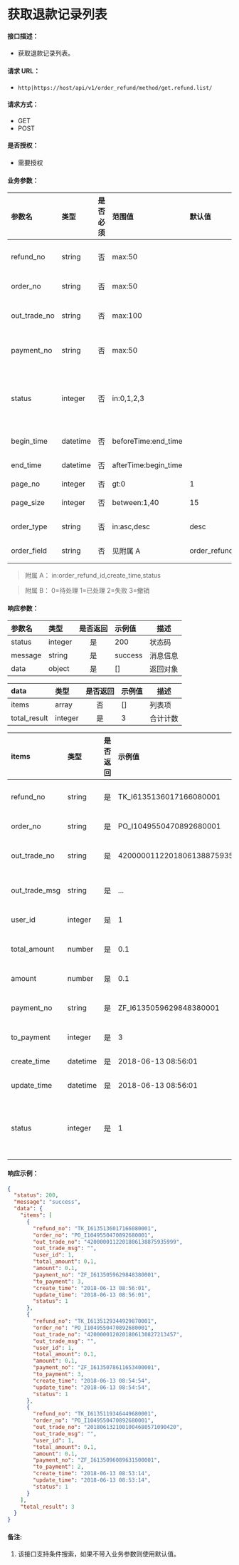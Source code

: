 # 获取退款记录列表

#### 接口描述：
- 获取退款记录列表。

#### 请求 URL：
- `http|https://host/api/v1/order_refund/method/get.refund.list/`

#### 请求方式：
- GET
- POST

#### 是否授权：
- 需要授权

#### 业务参数：
|参数名|类型|是否必须|范围值|默认值|示例值|描述|
|:----|:---|:---:|:-----|:-----|:-----|-----|
|refund_no |string |否 |max:50 | |TK_I6135... |退款流水号 |
|order_no |string |否 |max:50 | |PO_I10495... |订单号 |
|out_trade_no |string |否 |max:100 | |420000... |退款交易号 |
|payment_no |string |否 |max:50 | |ZF_I6135... |支付流水号 |
|status |integer |否 |in:0,1,2,3 | |1 |退款状态，详见`附属 B` |
|begin_time |datetime |否 |beforeTime:end_time | |2018-06-01 00:00:00 |开始时间 |
|end_time |datetime |否 |afterTime:begin_time | |2018-06-30 00:00:00 |结束时间 |
|page_no |integer |否 |gt:0 |1 |1 |页码 |
|page_size |integer |否 |between:1,40 |15 |15 |每页数量 |
|order_type |string |否 |in:asc,desc |desc |asc |排序方式 |
|order_field |string |否 |见附属 A |order_refund_id |status |排序字段 |

> 附属 A：
in:order_refund_id,create_time,status

</p>

> 附属 B：
0=待处理 1=已处理 2=失败 3=撤销

#### 响应参数：
|参数名|类型|是否返回|示例值|描述|
|:-----|:-----|:---:|:-----|-----|
|status |integer |是 |200 |状态码 |
|message |string |是 |success |消息信息 |
|data |object |是 |[] |返回对象 |

|data|类型|是否返回|示例值|描述|
|:-----|:-----|:---:|:-----|-----|
|items |array |否 |[] |列表项 |
|total_result |integer |是 |3 |合计计数 |

|items|类型|是否返回|示例值|描述|
|:-----|:-----|:---:|:-----|-----|
|refund_no |string |是 |TK_I6135136017166080001 |退款流水号 |
|order_no |string |是 |PO_I1049550470892680001 |订单号 |
|out_trade_no |string |是 |4200000112201806138875935999 |退款交易号 |
|out_trade_msg |string |是 |... |退款返回信息 |
|user_id |integer |是 |1 |账号编号 |
|total_amount |number |是 |0.1 |订单支付总额 |
|amount |number |是 |0.1 |退款金额 |
|payment_no |string |是 |ZF_I6135059629848380001 |支付流水号 |
|to_payment |integer |是 |3 |退款方式 |
|create_time |datetime |是 |2018-06-13 08:56:01 |创建时间 |
|update_time |datetime |是 |2018-06-13 08:56:01 |更新时间 |
|status |integer |是 |1 |退款状态，详见`附属 B` |

#### 响应示例：
```json
{
  "status": 200,
  "message": "success",
  "data": {
    "items": [
      {
        "refund_no": "TK_I6135136017166080001",
        "order_no": "PO_I1049550470892680001",
        "out_trade_no": "4200000112201806138875935999",
        "out_trade_msg": "",
        "user_id": 1,
        "total_amount": 0.1,
        "amount": 0.1,
        "payment_no": "ZF_I6135059629848380001",
        "to_payment": 3,
        "create_time": "2018-06-13 08:56:01",
        "update_time": "2018-06-13 08:56:01",
        "status": 1
      },
      {
        "refund_no": "TK_I6135129344929870001",
        "order_no": "PO_I1049550470892680001",
        "out_trade_no": "4200000120201806130827213457",
        "out_trade_msg": "",
        "user_id": 1,
        "total_amount": 0.1,
        "amount": 0.1,
        "payment_no": "ZF_I6135078611653400001",
        "to_payment": 3,
        "create_time": "2018-06-13 08:54:54",
        "update_time": "2018-06-13 08:54:54",
        "status": 1
      },
      {
        "refund_no": "TK_I6135119346449680001",
        "order_no": "PO_I1049550470892680001",
        "out_trade_no": "2018061321001004680571090420",
        "out_trade_msg": "",
        "user_id": 1,
        "total_amount": 0.1,
        "amount": 0.1,
        "payment_no": "ZF_I6135096089631500001",
        "to_payment": 2,
        "create_time": "2018-06-13 08:53:14",
        "update_time": "2018-06-13 08:53:14",
        "status": 1
      }
    ],
    "total_result": 3
  }
}
```

#### 备注:
1. 该接口支持条件搜索，如果不带入业务参数则使用默认值。
